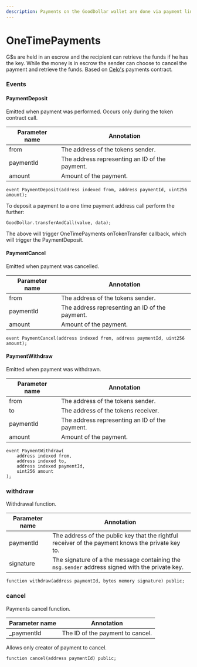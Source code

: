 ```yaml
---
description: Payments on the GoodDollar wallet are done via payment links.
---
```


# OneTimePayments

G$s are held in an escrow and the recipient can retrieve the funds if he has the key. While the money is in escrow the sender can choose to cancel the payment and retrieve the funds. Based on [Celo's](https://github.com/celo) payments contract.

### Events

#### PaymentDeposit

Emitted when payment was performed. Occurs only during the token contract call.

| Parameter name | Annotation                                     |
| -------------- | ---------------------------------------------- |
| from           | The address of the tokens sender.              |
| paymentId      | The address representing an ID of the payment. |
| amount         | Amount of the payment.                         |

```
event PaymentDeposit(address indexed from, address paymentId, uint256 amount);
```

To deposit a payment to a one time payment address call perform the further:

```
GoodDollar.transferAndCall(value, data);
```

The above will trigger OneTimePayments onTokenTransfer callback, which will trigger the PaymentDeposit.

#### PaymentCancel

Emitted when payment was cancelled.

| Parameter name | Annotation                                     |
| -------------- | ---------------------------------------------- |
| from           | The address of the tokens sender.              |
| paymentId      | The address representing an ID of the payment. |
| amount         | Amount of the payment.                         |

```
event PaymentCancel(address indexed from, address paymentId, uint256 amount);
```

#### PaymentWithdraw

Emitted when payment was withdrawn.

| Parameter name | Annotation                                     |
| -------------- | ---------------------------------------------- |
| from           | The address of the tokens sender.              |
| to             | The address of the tokens receiver.            |
| paymentId      | The address representing an ID of the payment. |
| amount         | Amount of the payment.                         |

```
event PaymentWithdraw(
    address indexed from,
    address indexed to,
    address indexed paymentId,
    uint256 amount
);
```

### withdraw

Withdrawal function.

| Parameter name | Annotation                                                                                        |
| -------------- | ------------------------------------------------------------------------------------------------- |
| paymentId      | The address of the public key that the rightful receiver of the payment knows the private key to. |
| signature      | The signature of a the message containing the `msg.sender` address signed with the private key.   |

```
function withdraw(address paymentId, bytes memory signature) public;
```

### cancel

Payments cancel function.

| Parameter name | Annotation                       |
| -------------- | -------------------------------- |
| \_paymentId    | The ID of the payment to cancel. |

Allows only creator of payment to cancel.

```
function cancel(address paymentId) public;
```
